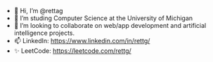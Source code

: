 - 👋 Hi, I’m @rettag
- 👀 I’m studing Computer Science at the University of Michigan
- 💞️ I’m looking to collaborate on web/app development and artificial intelligence projects.
- 📫 LinkedIn: https://www.linkedin.com/in/rettg/
- ✨ LeetCode: https://leetcode.com/rettg/
<!---
rettag/rettag is a ✨ special ✨ repository because its `README.md` (this file) appears on your GitHub profile.
You can click the Preview link to take a look at your changes.
--->
